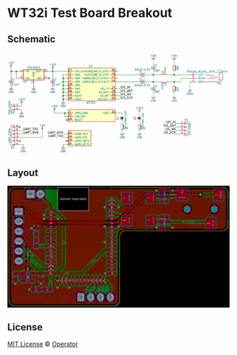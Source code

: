 # WT32i Test Board Breakout

## Schematic

<img src="WT32i_Breakout_Schematic.png" width="540">

## Layout

<img src="WT32i_Breakout_Layout.png" width="540">

## License

[MIT License](LICENSE) © [Operator](https://github.com/EmbeddedDesign)